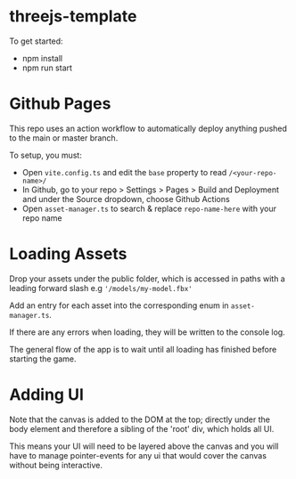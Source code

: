# threejs-template

To get started:

- npm install
- npm run start

# Github Pages

This repo uses an action workflow to automatically deploy anything pushed to the main or master branch.

To setup, you must:

- Open `vite.config.ts` and edit the `base` property to read `/<your-repo-name>/`
- In Github, go to your repo > Settings > Pages > Build and Deployment and under the Source dropdown, choose Github Actions
- Open `asset-manager.ts` to search & replace `repo-name-here` with your repo name

# Loading Assets

Drop your assets under the public folder, which is accessed in paths with a leading forward slash e.g `'/models/my-model.fbx'`

Add an entry for each asset into the corresponding enum in `asset-manager.ts`.

If there are any errors when loading, they will be written to the console log.

The general flow of the app is to wait until all loading has finished before starting the game.

# Adding UI

Note that the canvas is added to the DOM at the top; directly under the body element and therefore a sibling of the 'root' div, which holds all UI.

This means your UI will need to be layered above the canvas and you will have to manage pointer-events for any ui that would cover the canvas without being interactive.
